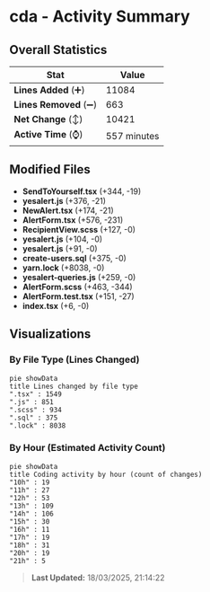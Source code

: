 # cda - Activity Summary 

## Overall Statistics

| Stat                   | Value                                                             |
| ---------------------- | ----------------------------------------------------------------- |
| **Lines Added** (➕)   | 11084                                          |
| **Lines Removed** (➖) | 663                                        |
| **Net Change** (↕)    | 10421                |
| **Active Time** (⌚)   | 557 minutes |


## Modified Files
- **SendToYourself.tsx** (+344, -19)
- **yesalert.js** (+376, -21)
- **NewAlert.tsx** (+174, -21)
- **AlertForm.tsx** (+576, -231)
- **RecipientView.scss** (+127, -0)
- **yesalert.js** (+104, -0)
- **yesalert.js** (+91, -0)
- **create-users.sql** (+375, -0)
- **yarn.lock** (+8038, -0)
- **yesalert-queries.js** (+259, -0)
- **AlertForm.scss** (+463, -344)
- **AlertForm.test.tsx** (+151, -27)
- **index.tsx** (+6, -0)

## Visualizations

### By File Type (Lines Changed)

```mermaid
pie showData
title Lines changed by file type
".tsx" : 1549
".js" : 851
".scss" : 934
".sql" : 375
".lock" : 8038
```

### By Hour (Estimated Activity Count)

```mermaid
pie showData
title Coding activity by hour (count of changes)
"10h" : 19
"11h" : 27
"12h" : 53
"13h" : 109
"14h" : 106
"15h" : 30
"16h" : 11
"17h" : 19
"18h" : 31
"20h" : 19
"21h" : 5
```


> **Last Updated:** 18/03/2025, 21:14:22
